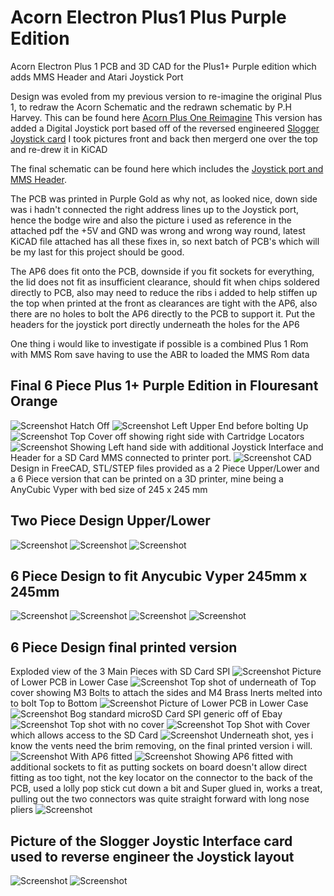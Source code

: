 # Acorn Electron Plus1 Plus Purple Edition
Acorn Electron Plus 1 PCB and 3D CAD for the Plus1+ Purple edition which adds MMS Header and Atari Joystick Port

Design was evoled from my previous version to re-imagine the original Plus 1, to redraw the Acorn Schematic and the redrawn schematic by P.H Harvey. This can be found here [Acorn Plus One Reimagine](https://github.com/mark1791/Acorn_Plus_1_Reimagine)  This version has added a Digital Joystick port based off of the reversed engineered [Slogger Joystick card](https://github.com/mark1791/Acorn_Electron_Plus1_Plus_Purple_Edition/blob/main/Images/Slogger-PCB-Reverse-Engineer-Layout-mark1791-150823.pdf) I took pictures front and back then mergerd one over the top and re-drew it in KiCAD

The final schematic can be found here which includes the [Joystick port and MMS Header](https://github.com/mark1791/Acorn_Electron_Plus1_Plus_Purple_Edition/blob/main/Documents/001-Acorn-Electron-Plus1-V2-Joystick-schematic-mark1791-060923.pdf).

The PCB was printed in Purple Gold as why not, as looked nice, down side was i hadn't connected the right address lines up to the Joystick port, hence the bodge wire and also the picture i used as reference in the attached pdf the +5V and GND was wrong and wrong way round, latest KiCAD file attached has all these fixes in, so next batch of PCB's which will be my last for this project should be good.

The AP6 does fit onto the PCB, downside if you fit sockets for everything, the lid does not fit as insufficient clearance, should fit when chips soldered directly to PCB, also may need to reduce the ribs i added to help stiffen up the top when printed at the front as clearances are tight with the AP6, also there are no holes to bolt the AP6 directly to the PCB to support it. Put the headers for the joystick port directly underneath the holes for the AP6

One thing i would like to investigate if possible is a combined Plus 1 Rom with MMS Rom save having to use the ABR to loaded the MMS Rom data

## Final 6 Piece Plus 1+ Purple Edition in Flouresant Orange
![Screenshot](Images/IMG_0603.jpg)
Hatch Off
![Screenshot](Images/IMG_0604.jpg)
Left Upper End before bolting Up
![Screenshot](Images/IMG_0605.jpg)
Top Cover off showing right side with Cartridge Locators
![Screenshot](Images/IMG_0606.jpg)
Showing Left hand side with additional Joystick Interface and Header for a SD Card MMS connected to printer port.
![Screenshot](Images/IMG_0607.jpg)
CAD Design in FreeCAD, STL/STEP files provided as a 2 Piece Upper/Lower and a 6 Piece version that can be printed on a 3D printer, mine being a AnyCubic Vyper with bed size of 245 x 245 mm

## Two Piece Design Upper/Lower
![Screenshot](Images/CAD_Plus1_single_Upper.JPG)
![Screenshot](Images/CAD_Plus1_Single_Electron.JPG)
![Screenshot](Images/CAD_Plus1_Single_Lower.JPG)

## 6 Piece Design to fit Anycubic Vyper 245mm x 245mm

![Screenshot](Images/CAD_Plus1_Plus_Main_001.JPG)
![Screenshot](Images/CAD_Plus1_Plus_Main_002.JPG)
![Screenshot](Images/CAD_Plus1_Plus_Main_003.JPG)
![Screenshot](Images/CAD_Plus1_Plus_Main_004.JPG)

## 6 Piece Design final printed version

Exploded view of the 3 Main Pieces with SD Card SPI
![Screenshot](Images/Explo1.jpg)
Picture of Lower PCB in Lower Case
![Screenshot](Images/Explo2.jpg)
Top shot of underneath of Top cover showing M3 Bolts to attach the sides and M4 Brass Inerts melted into to bolt Top to Bottom
![Screenshot](Images/Explo3.jpg)
Picture of Lower PCB in Lower Case
![Screenshot](Images/Explo4.jpg)
Bog standard microSD Card SPI generic off of Ebay
![Screenshot](Images/Explo5.jpg)
Top shot with no cover
![Screenshot](Images/Explo6.jpg)
Top Shot with Cover which allows access to the SD Card
![Screenshot](Images/Explo7.jpg)
Underneath shot, yes i know the vents need the brim removing, on the final printed version i will.
![Screenshot](Images/Explo8.jpg)
With AP6 fitted
![Screenshot](Images/Explo9.jpg)
Showing AP6 fitted with additional sockets to fit as putting sockets on board doesn't allow direct fitting as too tight, not the key locator on the connector to the back of the PCB, used a lolly pop stick cut down a bit and Super glued in, works a treat, pulling out the two connectors was quite straight forward with long nose pliers
![Screenshot](Images/Explo10.jpg)

## Picture of the Slogger Joystic Interface card used to reverse engineer the Joystick layout

![Screenshot](Images/Joystick1.jpg)
![Screenshot](Images/Joystick2.jpg)
